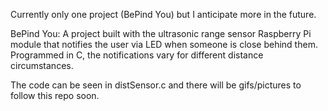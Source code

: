 Currently only one project (BePind You) but I anticipate more in the future.

BePind You:
A project built with the ultrasonic range sensor Raspberry Pi module that notifies the user via LED when someone is close behind them. Programmed in C, the notifications vary for different distance circumstances.

The code can be seen in distSensor.c and there will be gifs/pictures to follow this repo soon.
